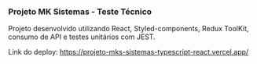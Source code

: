 ### Projeto MK Sistemas - Teste Técnico

Projeto desenvolvido utilizando React, Styled-components, Redux ToolKit, consumo de API e testes unitários com JEST.

Link do deploy: https://projeto-mks-sistemas-typescript-react.vercel.app/
